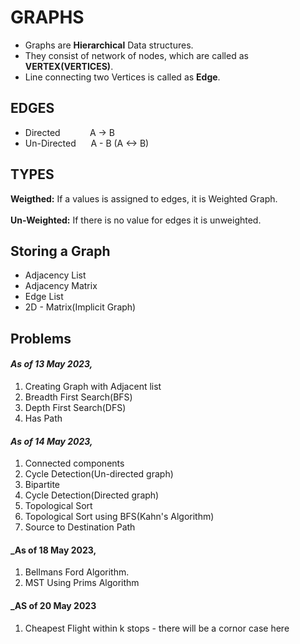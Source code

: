 # GRAPHS

- Graphs are **Hierarchical** Data structures.
- They consist of network of nodes, which are called as **VERTEX(VERTICES)**.
- Line connecting two Vertices is called as **Edge**.

## EDGES

- Directed &nbsp;&nbsp;&nbsp;&nbsp;&nbsp;&nbsp;&nbsp;&nbsp;&nbsp;&nbsp; A -> B
- Un-Directed &nbsp;&nbsp;&nbsp;&nbsp;       A - B (A <-> B)

## TYPES

**Weigthed:** If a values is assigned to edges, it is Weighted Graph.\
<br />
**Un-Weighted:** If there is no value for edges it is unweighted.

## Storing a Graph

- Adjacency List
- Adjacency Matrix
- Edge List
- 2D \- Matrix(Implicit Graph)


## Problems

#### _As of 13 May 2023,_ 
1. Creating Graph with Adjacent list
2. Breadth First Search(BFS)
3. Depth First Search(DFS)
4. Has Path    

#### _As of 14 May 2023,_
1. Connected components
2. Cycle Detection(Un-directed graph)
3. Bipartite
4. Cycle Detection(Directed graph)
5. Topological Sort
6. Topological Sort using BFS(Kahn's Algorithm)
7. Source to Destination Path

#### _As of 18 May 2023,
1. Bellmans Ford Algorithm.
2. MST Using Prims Algorithm

#### _AS of 20 May 2023

1. Cheapest Flight within k stops - there will be a cornor case here 
